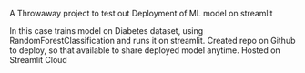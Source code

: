 A Throwaway project to test out Deployment of ML model on streamlit

In this case trains model on Diabetes dataset, using RandomForestClassification and runs it on streamlit.
Created repo on Github to deploy, so that available to share deployed model anytime.
Hosted on Streamlit Cloud
